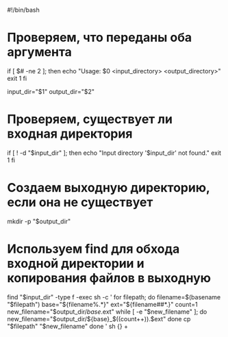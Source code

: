 #!/bin/bash

# Проверяем, что переданы оба аргумента
if [ $# -ne 2 ]; then
    echo "Usage: $0 <input_directory> <output_directory>"
    exit 1
fi

input_dir="$1"
output_dir="$2"

# Проверяем, существует ли входная директория
if [ ! -d "$input_dir" ]; then
    echo "Input directory '$input_dir' not found."
    exit 1
fi

# Создаем выходную директорию, если она не существует
mkdir -p "$output_dir"

# Используем find для обхода входной директории и копирования файлов в выходную
find "$input_dir" -type f -exec sh -c '
    for filepath; do
        filename=$(basename "$filepath")
        base="${filename%.*}"
        ext="${filename##*.}"
        count=1
        new_filename="$output_dir/$base.$ext"
        while [ -e "$new_filename" ]; do
            new_filename="$output_dir/${base}_$((count++)).$ext"
        done
        cp "$filepath" "$new_filename"
    done
' sh {} +
